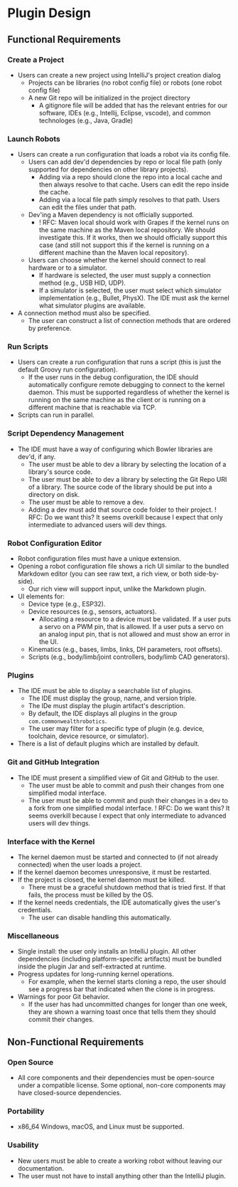 # Plugin Design

## Functional Requirements

### Create a Project

- Users can create a new project using IntelliJ's project creation dialog
  - Projects can be libraries (no robot config file) or robots (one robot config file)
  - A new Git repo will be initialized in the project directory
    - A gitignore file will be added that has the relevant entries for our software, IDEs (e.g., Intellij, Eclipse, vscode), and common technologes (e.g., Java, Gradle)

### Launch Robots

- Users can create a run configuration that loads a robot via its config file.
  - Users can add dev'd dependencies by repo or local file path (only supported for dependencies on other library projects).
    - Adding via a repo should clone the repo into a local cache and then always resolve to that cache. Users can edit the repo inside the cache.
    - Adding via a local file path simply resolves to that path. Users can edit the files under that path.
  - Dev'ing a Maven dependency is not officially supported.
    - ! RFC: Maven local should work with Grapes if the kernel runs on the same machine as the Maven local repository. We should investigate this. If it works, then we should officially support this case (and still not support this if the kernel is running on a different machine than the Maven local repository).
  - Users can choose whether the kernel should connect to real hardware or to a simulator.
    - If hardware is selected, the user must supply a connection method (e.g., USB HID, UDP).
    - If a simulator is selected, the user must select which simulator implementation (e.g., Bullet, PhysX). The IDE must ask the kernel what simulator plugins are available.
- A connection method must also be specified.
  - The user can construct a list of connection methods that are ordered by preference.

### Run Scripts

- Users can create a run configuration that runs a script (this is just the default Groovy run configuration).
  - If the user runs in the debug configuration, the IDE should automatically configure remote debugging to connect to the kernel daemon. This must be supported regardless of whether the kernel is running on the same machine as the client or is running on a different machine that is reachable via TCP.
- Scripts can run in parallel.

### Script Dependency Management

- The IDE must have a way of configuring which Bowler libraries are dev'd, if any.
  - The user must be able to dev a library by selecting the location of a library's source code.
  - The user must be able to dev a library by selecting the Git Repo URI of a library. The source code of the library should be put into a directory on disk.
  - The user must be able to remove a dev.
  - Adding a dev must add that source code folder to their project. ! RFC: Do we want this? It seems overkill because I expect that only intermediate to advanced users will dev things.

### Robot Configuration Editor

- Robot configuration files must have a unique extension.
- Opening a robot configuration file shows a rich UI similar to the bundled Markdown editor (you can see raw text, a rich view, or both side-by-side).
  - Our rich view will support input, unlike the Markdown plugin.
- UI elements for:
  - Device type (e.g., ESP32).
  - Device resources (e.g., sensors, actuators).
    - Allocating a resource to a device must be validated. If a user puts a servo on a PWM pin, that is allowed. If a user puts a servo on an analog input pin, that is not allowed and must show an error in the UI.
  - Kinematics (e.g., bases, limbs, links, DH parameters, root offsets).
  - Scripts (e.g., body/limb/joint controllers, body/limb CAD generators).

### Plugins

- The IDE must be able to display a searchable list of plugins.
  - The IDE must display the group, name, and version triple.
  - The IDe must display the plugin artifact's description.
  - By default, the IDE displays all plugins in the group `com.commonwealthrobotics`.
  - The user may filter for a specific type of plugin (e.g. device, toolchain, device resource, or simulator).
- There is a list of default plugins which are installed by default.

### Git and GitHub Integration

- The IDE must present a simplified view of Git and GitHub to the user.
  - The user must be able to commit and push their changes from one simplified modal interface.
  - The user must be able to commit and push their changes in a dev to a fork from one simplified modal interface. ! RFC: Do we want this? It seems overkill because I expect that only intermediate to advanced users will dev things.

### Interface with the Kernel

- The kernel daemon must be started and connected to (if not already connected) when the user loads a project.
- If the kernel daemon becomes unresponsive, it must be restarted.
- If the project is closed, the kernel daemon must be killed.
  - There must be a graceful shutdown method that is tried first. If that fails, the process must be killed by the OS.
- If the kernel needs credentials, the IDE automatically gives the user's credentials.
  - The user can disable handling this automatically.

### Miscellaneous

- Single install: the user only installs an IntelliJ plugin. All other dependencies (including platform-specific artifacts) must be bundled inside the plugin Jar and self-extracted at runtime.
- Progress updates for long-running kernel operations.
  - For example, when the kernel starts cloning a repo, the user should see a progress bar that indicated when the clone is in progress.
- Warnings for poor Git behavior.
  - If the user has had uncommitted changes for longer than one week, they are shown a warning toast once that tells them they should commit their changes.

## Non-Functional Requirements

### Open Source

- All core components and their dependencies must be open-source under a compatible license. Some optional, non-core components may have closed-source dependencies.

### Portability

- x86_64 Windows, macOS, and Linux must be supported.

### Usability

- New users must be able to create a working robot without leaving our documentation.
- The user must not have to install anything other than the IntelliJ plugin.
